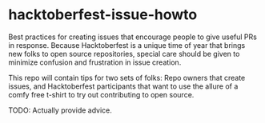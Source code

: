 # hacktoberfest-issue-howto
Best practices for creating issues that encourage people to give useful PRs in response. Because Hacktoberfest is a unique time of year that brings new folks to open source repositories, special care should be given to minimize confusion and frustration in issue creation.

This repo will contain tips for two sets of folks: Repo owners that create issues, and Hacktoberfest participants that want to use the allure of a comfy free t-shirt to try out contributing to open source.

TODO: Actually provide advice.

